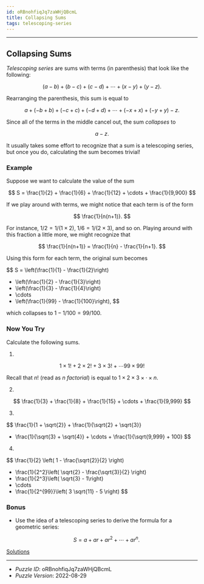 ```yaml
---
id: oRBnohfiqJq7zaWHjQBcmL
title: Collapsing Sums
tags: telescoping-series
---
```


--------------------------------------------------------------------------------------------

## Collapsing Sums

_Telescoping series_ are sums with terms (in parenthesis) that look like the following:

$$
(a - b) + (b - c) + (c - d) + \cdots + (x - y) + (y - z).
$$

Rearranging the parenthesis, this sum is equal to

$$
a + (-b + b) + (-c + c) + (-d + d) + \cdots + (-x + x) + (-y + y) - z.
$$

Since all of the terms in the middle cancel out, the sum _collapses_ to

$$
a - z.
$$

It usually takes some effort to recognize that a sum is a telescoping series, but once you
do, calculating the sum becomes trivial!

### Example

Suppose we want to calculate the value of the sum

$$
S = \frac{1}{2} + \frac{1}{6} + \frac{1}{12} + \cdots + \frac{1}{9,900}
$$

If we play around with terms, we might notice that each term is of the form

$$
\frac{1}{n(n+1)}.
$$

For instance, $1/2 = 1/(1 \times 2)$, $1/6 = 1/(2 \times 3)$, and so on. Playing around
with this fraction a little more, we might recognize that

$$
\frac{1}{n(n+1)} = \frac{1}{n} - \frac{1}{n+1}.
$$

Using this form for each term, the original sum becomes

$$
S = \left(\frac{1}{1} - \frac{1}{2}\right)
  + \left(\frac{1}{2} - \frac{1}{3}\right)
  + \left(\frac{1}{3} - \frac{1}{4}\right)
  + \cdots
  + \left(\frac{1}{99} - \frac{1}{100}\right),
$$

which collapses to $1 - 1/100 = 99/100$.

### Now You Try

Calculate the following sums.

1.
$$
1 \times 1! + 2 \times 2! + 3 \times 3! + \cdots 99 \times 99!
$$

   Recall that $n!$ (read as $n$ _factorial_) is equal to
   $1 \times 2 \times 3 \times \cdot \times n$.

2.
$$
\frac{1}{3} + \frac{1}{8} + \frac{1}{15} + \cdots + \frac{1}{9,999}
$$

3.
$$
  \frac{1}{1 + \sqrt{2}} + \frac{1}{\sqrt{2} + \sqrt{3}}
  + \frac{1}{\sqrt{3} + \sqrt{4}} + \cdots + \frac{1}{\sqrt{9,999} + 100}
$$

4.
$$
  \frac{1}{2} \left( 1 - \frac{\sqrt{2}}{2} \right)
  + \frac{1}{2^2}\left( \sqrt{2} - \frac{\sqrt{3}}{2} \right)
  + \frac{1}{2^3}\left( \sqrt{3} - 1\right)
  + \cdots
  + \frac{1}{2^{99}}\left( 3 \sqrt{11} - 5 \right)
$$

### Bonus

* Use the idea of a telescoping series to derive the formula for a geometric series:

  $$
  S = a + a r + a r^2 + \cdots + a r^n.
  $$

[Solutions](oRBnohfiqJq7zaWHjQBcmL-solutions.md)

--------------------------------------------------------------------------------------------

* _Puzzle ID_: oRBnohfiqJq7zaWHjQBcmL
* _Puzzle Version_: 2022-08-29

